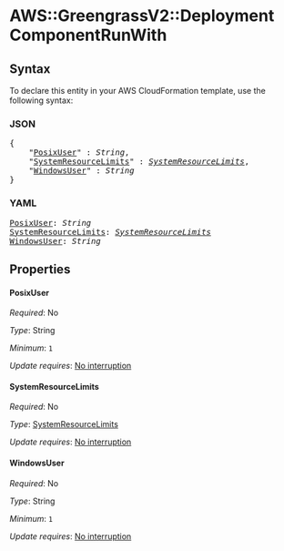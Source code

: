 # AWS::GreengrassV2::Deployment ComponentRunWith

## Syntax

To declare this entity in your AWS CloudFormation template, use the following syntax:

### JSON

<pre>
{
    "<a href="#posixuser" title="PosixUser">PosixUser</a>" : <i>String</i>,
    "<a href="#systemresourcelimits" title="SystemResourceLimits">SystemResourceLimits</a>" : <i><a href="systemresourcelimits.md">SystemResourceLimits</a></i>,
    "<a href="#windowsuser" title="WindowsUser">WindowsUser</a>" : <i>String</i>
}
</pre>

### YAML

<pre>
<a href="#posixuser" title="PosixUser">PosixUser</a>: <i>String</i>
<a href="#systemresourcelimits" title="SystemResourceLimits">SystemResourceLimits</a>: <i><a href="systemresourcelimits.md">SystemResourceLimits</a></i>
<a href="#windowsuser" title="WindowsUser">WindowsUser</a>: <i>String</i>
</pre>

## Properties

#### PosixUser

_Required_: No

_Type_: String

_Minimum_: <code>1</code>

_Update requires_: [No interruption](https://docs.aws.amazon.com/AWSCloudFormation/latest/UserGuide/using-cfn-updating-stacks-update-behaviors.html#update-no-interrupt)

#### SystemResourceLimits

_Required_: No

_Type_: <a href="systemresourcelimits.md">SystemResourceLimits</a>

_Update requires_: [No interruption](https://docs.aws.amazon.com/AWSCloudFormation/latest/UserGuide/using-cfn-updating-stacks-update-behaviors.html#update-no-interrupt)

#### WindowsUser

_Required_: No

_Type_: String

_Minimum_: <code>1</code>

_Update requires_: [No interruption](https://docs.aws.amazon.com/AWSCloudFormation/latest/UserGuide/using-cfn-updating-stacks-update-behaviors.html#update-no-interrupt)
